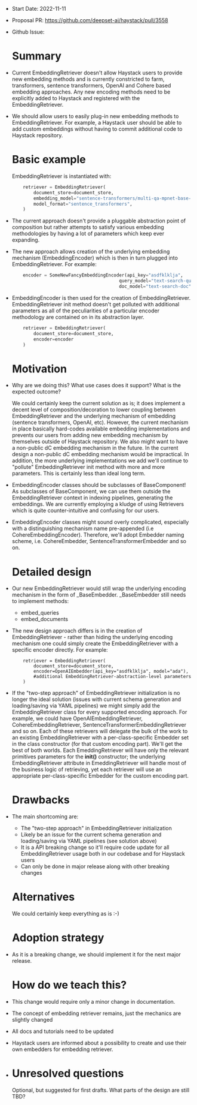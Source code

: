 - Start Date: 2022-11-11
- Proposal PR: https://github.com/deepset-ai/haystack/pull/3558
- Github Issue:
  # Summary

- Current EmbeddingRetriever doesn't allow Haystack users to provide new embedding methods and is
  currently constricted to farm, transformers, sentence transformers, OpenAI and Cohere based
  embedding approaches. Any new encoding methods need to be explicitly added to Haystack
  and registered with the EmbeddingRetriever.


- We should allow users to easily plug-in new embedding methods to EmbeddingRetriever. For example, a Haystack user should be able to
  add custom embeddings without having to commit additional code to Haystack repository.

  # Basic example
    EmbeddingRetriever is instantiated with:

  ``` python
	  retriever = EmbeddingRetriever(
	      document_store=document_store,
	      embedding_model="sentence-transformers/multi-qa-mpnet-base-dot-v1",
	      model_format="sentence_transformers",
	  )
  ```
- The current approach doesn't provide a pluggable abstraction point of composition but
  rather attempts to satisfy various embedding methodologies by having a lot of
  parameters which keep ever expanding.


- The new approach allows creation of the underlying embedding mechanism (EmbeddingEncoder)
  which is then in turn plugged into EmbeddingRetriever.  For example:

  ``` python
	  encoder = SomeNewFancyEmbeddingEncoder(api_key="asdfklklja",
                                          query_model="text-search-query",
                                          doc_model="text-search-doc")
  ```

- EmbeddingEncoder is then used for the creation of EmbeddingRetriever. EmbeddingRetriever
  init method doesn't get polluted with additional parameters as all of the peculiarities
  of a particular encoder methodology are contained on in its abstraction layer.

  ``` python
	  retriever = EmbeddingRetriever(
	      document_store=document_store,
	      encoder=encoder
	  )
  ```

  # Motivation

- Why are we doing this? What use cases does it support? What is the expected outcome?

  We could certainly keep the current solution as is; it does implement a decent level
  of composition/decoration to lower coupling between EmbeddingRetriever and the underlying
  mechanism of embedding (sentence transformers, OpenAI, etc). However, the current mechanism
  in place basically hard-codes available embedding implementations and prevents our users from
  adding new embedding mechanism by themselves outside of Haystack repository. We also might
  want to have a non-public dC embedding mechanism in the future. In the current design a non-public
  dC embedding mechanism would be impractical. In addition, the more underlying implementations we
  add we'll continue to "pollute" EmbeddingRetriever init method with more and more parameters.
  This is certainly less than ideal long term.


- EmbeddingEncoder classes should be subclasses of BaseComponent! As subclasses of BaseComponent,
  we can use them outside the EmbeddingRetriever context in indexing pipelines, generating the
  embeddings. We are currently employing a kludge of using Retrievers which is quite counter-intuitive
  and confusing for our users.


- EmbeddingEncoder classes might sound overly complicated, especially with a distinguishing mechanism
  name pre-appended (i.e CohereEmbeddingEncoder). Therefore, we'll adopt <specific>Embedder
  naming scheme, i.e. CohereEmbedder, SentenceTransformerEmbedder and so on.

  # Detailed design

- Our new EmbeddingRetriever would still wrap the underlying encoding mechanism in the form of
  _BaseEmbedder. _BaseEmbedder still needs to implement methods:
	- embed_queries
	- embed_documents


- The new design approach differs is in the creation of EmbeddingRetriever - rather than hiding the underlying encoding
  mechanism one could simply create the EmbeddingRetriever with a specific encoder directly. For example:

  ```
	  retriever = EmbeddingRetriever(
	      document_store=document_store,
	      encoder=OpenAIEmbedder(api_key="asdfklklja", model="ada"),
	      #additional EmbeddingRetriever-abstraction-level parameters
	  )
  ```

- If the "two-step approach" of EmbeddingRetriever initialization is no longer the ideal solution (issues with current
  schema generation and loading/saving via YAML pipelines) we might simply add the EmbeddingRetriever
  class for every supported encoding approach. For example, we could have OpenAIEmbeddingRetriever, CohereEmbeddingRetriever,
  SentenceTransformerEmbeddingRetriever and so on. Each of these retrievers will delegate the bulk of the work to an
  existing EmbeddingRetriever with a per-class-specific Embedder set in the class constructor (for that custom
  encoding part). We'll get the best of both worlds. Each <Specific>EmeddingRetriever will have only the relevant primitives
  parameters for the **init()** constructor; the underlying EmbeddingRetriever attribute in <Specific>EmeddingRetriever
  will handle most of the business logic of retrieving, yet each retriever will use an appropriate per-class-specific
  Embedder for the custom encoding part.



  # Drawbacks
- The main shortcoming are:
	- The "two-step approach" in EmbeddingRetriever initialization
	- Likely be an issue for the current schema generation and loading/saving via YAML pipelines (see solution above)
	- It is a API breaking change so it'll require code update for all EmbeddingRetriever usage both in our codebase and for Haystack users
	- Can only be done in major release along with other breaking changes

  # Alternatives

  We could certainly keep everything as is :-)

  # Adoption strategy
- As it is a breaking change, we should implement it for the next major release.

  # How do we teach this?
- This change would require only a minor change in documentation.
- The concept of embedding retriever remains, just the mechanics are slightly changed
- All docs and tutorials need to be updated
- Haystack users are informed about a possibility to create and use their own embedders for embedding retriever.
- # Unresolved questions

  Optional, but suggested for first drafts. What parts of the design are still
  TBD?
